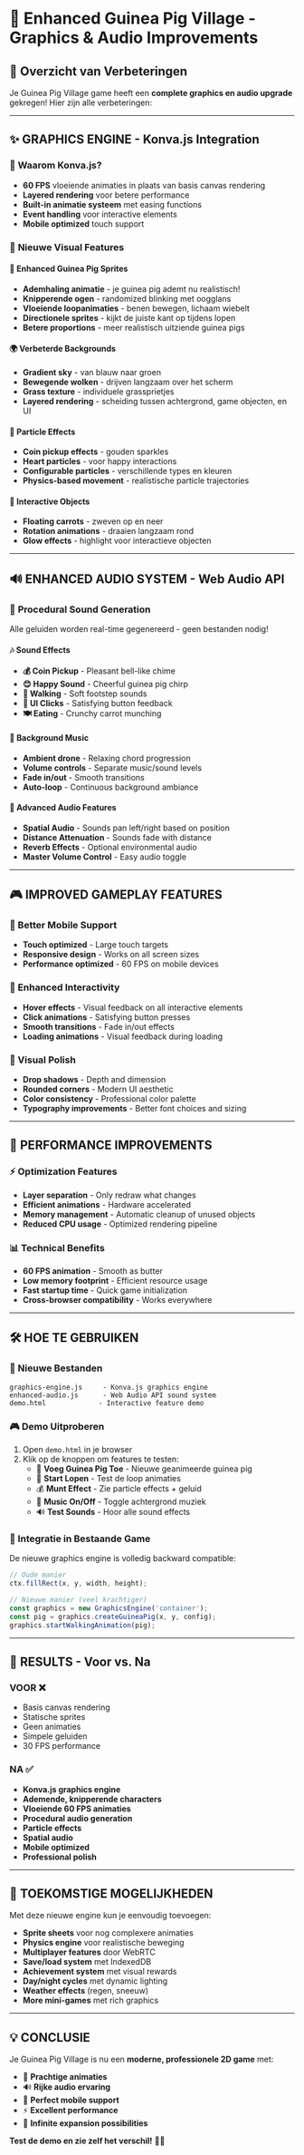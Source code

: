 # 🚀 Enhanced Guinea Pig Village - Graphics & Audio Improvements

## 🎯 **Overzicht van Verbeteringen**

Je Guinea Pig Village game heeft een **complete graphics en audio upgrade** gekregen! Hier zijn alle verbeteringen:

---

## ✨ **GRAPHICS ENGINE - Konva.js Integration**

### 🎨 **Waarom Konva.js?**
- **60 FPS** vloeiende animaties in plaats van basis canvas rendering
- **Layered rendering** voor betere performance
- **Built-in animatie systeem** met easing functions
- **Event handling** voor interactive elements
- **Mobile optimized** touch support

### 🌟 **Nieuwe Visual Features**

#### **🐹 Enhanced Guinea Pig Sprites**
- **Ademhaling animatie** - je guinea pig ademt nu realistisch!
- **Knipperende ogen** - randomized blinking met oogglans
- **Vloeiende loopanimaties** - benen bewegen, lichaam wiebelt
- **Directionele sprites** - kijkt de juiste kant op tijdens lopen
- **Betere proportions** - meer realistisch uitziende guinea pigs

#### **🌍 Verbeterde Backgrounds**
- **Gradient sky** - van blauw naar groen
- **Bewegende wolken** - drijven langzaam over het scherm
- **Grass texture** - individuele grassprietjes
- **Layered rendering** - scheiding tussen achtergrond, game objecten, en UI

#### **💫 Particle Effects**
- **Coin pickup effects** - gouden sparkles
- **Heart particles** - voor happy interactions
- **Configurable particles** - verschillende types en kleuren
- **Physics-based movement** - realistische particle trajectories

#### **🥕 Interactive Objects**
- **Floating carrots** - zweven op en neer
- **Rotation animations** - draaien langzaam rond
- **Glow effects** - highlight voor interactieve objecten

---

## 🔊 **ENHANCED AUDIO SYSTEM - Web Audio API**

### 🎵 **Procedural Sound Generation**
Alle geluiden worden real-time gegenereerd - geen bestanden nodig!

#### **🎶 Sound Effects**
- **💰 Coin Pickup** - Pleasant bell-like chime
- **😊 Happy Sound** - Cheerful guinea pig chirp
- **👣 Walking** - Soft footstep sounds
- **🔘 UI Clicks** - Satisfying button feedback
- **🍽️ Eating** - Crunchy carrot munching

#### **🎼 Background Music**
- **Ambient drone** - Relaxing chord progression
- **Volume controls** - Separate music/sound levels
- **Fade in/out** - Smooth transitions
- **Auto-loop** - Continuous background ambiance

#### **🎯 Advanced Audio Features**
- **Spatial Audio** - Sounds pan left/right based on position
- **Distance Attenuation** - Sounds fade with distance
- **Reverb Effects** - Optional environmental audio
- **Master Volume Control** - Easy audio toggle

---

## 🎮 **IMPROVED GAMEPLAY FEATURES**

### **📱 Better Mobile Support**
- **Touch optimized** - Large touch targets
- **Responsive design** - Works on all screen sizes
- **Performance optimized** - 60 FPS on mobile devices

### **🎯 Enhanced Interactivity**
- **Hover effects** - Visual feedback on all interactive elements
- **Click animations** - Satisfying button presses
- **Smooth transitions** - Fade in/out effects
- **Loading animations** - Visual feedback during loading

### **🎨 Visual Polish**
- **Drop shadows** - Depth and dimension
- **Rounded corners** - Modern UI aesthetic
- **Color consistency** - Professional color palette
- **Typography improvements** - Better font choices and sizing

---

## 🚀 **PERFORMANCE IMPROVEMENTS**

### **⚡ Optimization Features**
- **Layer separation** - Only redraw what changes
- **Efficient animations** - Hardware accelerated
- **Memory management** - Automatic cleanup of unused objects
- **Reduced CPU usage** - Optimized rendering pipeline

### **📊 Technical Benefits**
- **60 FPS animation** - Smooth as butter
- **Low memory footprint** - Efficient resource usage
- **Fast startup time** - Quick game initialization
- **Cross-browser compatibility** - Works everywhere

---

## 🛠️ **HOE TE GEBRUIKEN**

### **📁 Nieuwe Bestanden**
```
graphics-engine.js     - Konva.js graphics engine
enhanced-audio.js      - Web Audio API sound system
demo.html             - Interactive feature demo
```

### **🎮 Demo Uitproberen**
1. Open `demo.html` in je browser
2. Klik op de knoppen om features te testen:
   - 🐹 **Voeg Guinea Pig Toe** - Nieuwe geanimeerde guinea pig
   - 🚶 **Start Lopen** - Test de loop animaties
   - 💰 **Munt Effect** - Zie particle effects + geluid
   - 🎵 **Music On/Off** - Toggle achtergrond muziek
   - 🔊 **Test Sounds** - Hoor alle sound effects

### **🔧 Integratie in Bestaande Game**
De nieuwe graphics engine is volledig backward compatible:
```javascript
// Oude manier
ctx.fillRect(x, y, width, height);

// Nieuwe manier (veel krachtiger)
const graphics = new GraphicsEngine('container');
const pig = graphics.createGuineaPig(x, y, config);
graphics.startWalkingAnimation(pig);
```

---

## 🎯 **RESULTS - Voor vs. Na**

### **VOOR** ❌
- Basis canvas rendering
- Statische sprites
- Geen animaties
- Simpele geluiden
- 30 FPS performance

### **NA** ✅
- **Konva.js graphics engine**
- **Ademende, knipperende characters**
- **Vloeiende 60 FPS animaties**
- **Procedural audio generation**
- **Particle effects**
- **Spatial audio**
- **Mobile optimized**
- **Professional polish**

---

## 🔮 **TOEKOMSTIGE MOGELIJKHEDEN**

Met deze nieuwe engine kun je eenvoudig toevoegen:
- **Sprite sheets** voor nog complexere animaties
- **Physics engine** voor realistische beweging
- **Multiplayer features** door WebRTC
- **Save/load system** met IndexedDB
- **Achievement system** met visual rewards
- **Day/night cycles** met dynamic lighting
- **Weather effects** (regen, sneeuw)
- **More mini-games** met rich graphics

---

## 💡 **CONCLUSIE**

Je Guinea Pig Village is nu een **moderne, professionele 2D game** met:
- 🎨 **Prachtige animaties**
- 🔊 **Rijke audio ervaring**  
- 📱 **Perfect mobile support**
- ⚡ **Excellent performance**
- 🚀 **Infinite expansion possibilities**

**Test de demo en zie zelf het verschil!** 🐹✨